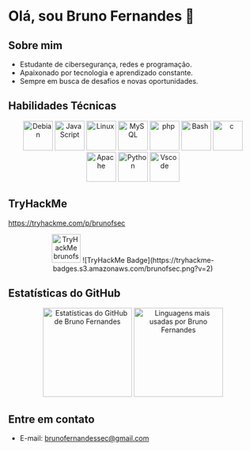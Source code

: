 # Olá, sou Bruno Fernandes 👋

## Sobre mim
- Estudante de cibersegurança, redes e programação.
- Apaixonado por tecnologia e aprendizado constante.
- Sempre em busca de desafios e novas oportunidades.


## Habilidades Técnicas
<div align="center">
<img alt="Debian" height="60" src="https://cdn.jsdelivr.net/gh/devicons/devicon/icons/debian/debian-original-wordmark.svg"/>
<img alt="JavaScript" height="60" src="https://cdn.jsdelivr.net/gh/devicons/devicon/icons/javascript/javascript-original.svg" />
<img alt="Linux" height="60" src="https://cdn.jsdelivr.net/gh/devicons/devicon/icons/linux/linux-original.svg" />
<img alt="MySQL" height="60" src="https://cdn.jsdelivr.net/gh/devicons/devicon/icons/mysql/mysql-plain-wordmark.svg" />
<img alt="php" height="60" src="https://cdn.jsdelivr.net/gh/devicons/devicon/icons/php/php-original.svg" />
<img alt="Bash" height="60" src="https://cdn.jsdelivr.net/gh/devicons/devicon/icons/bash/bash-original.svg" />
<img alt="c" height="60" src="https://cdn.jsdelivr.net/gh/devicons/devicon/icons/c/c-original.svg" />
<img alt="Apache" height="60" src="https://cdn.jsdelivr.net/gh/devicons/devicon/icons/apache/apache-original.svg" />
<img alt="Python" height="60" src="https://cdn.jsdelivr.net/gh/devicons/devicon/icons/python/python-original.svg" />
<img alt="Vscode" height="60" src="https://cdn.jsdelivr.net/gh/devicons/devicon/icons/vscode/vscode-original.svg" />

</div>


## TryHackMe
https://tryhackme.com/p/brunofsec
<div align="center">
<a target="_blank" href="https://tryhackme.com/badge/1998496"><img height="58" title="brunofsec Profile" alt="TryHackMe brunofsec" src="https://tryhackme-badges.s3.amazonaws.com/brunofsec.png"></a>
  ![TryHackMe Badge](https://tryhackme-badges.s3.amazonaws.com/brunofsec.png?v=2)
</div>


## Estatísticas do GitHub
<div align="center">
  <img height="180em" src="https://github-readme-stats.vercel.app/api?username=brunofrs&show_icons=true&theme=gotham&include_all_commits=true&count_private=true" alt="Estatísticas do GitHub de Bruno Fernandes">
  <img height="180em" src="https://github-readme-stats.vercel.app/api/top-langs/?username=brunofrs&layout=compact&langs_count=7&theme=gotham" alt="Linguagens mais usadas por Bruno Fernandes">
</div>

## Entre em contato
- E-mail: brunofernandessec@gmail.com
